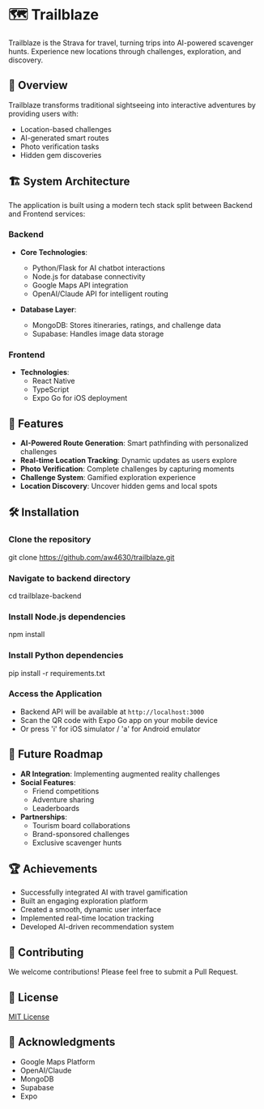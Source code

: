 # 🗺️ Trailblaze

Trailblaze is the Strava for travel, turning trips into AI-powered scavenger hunts. Experience new locations through challenges, exploration, and discovery.

## 🌟 Overview

Trailblaze transforms traditional sightseeing into interactive adventures by providing users with:
- Location-based challenges
- AI-generated smart routes
- Photo verification tasks
- Hidden gem discoveries

## 🏗️ System Architecture

The application is built using a modern tech stack split between Backend and Frontend services:

### Backend
- **Core Technologies**:
  - Python/Flask for AI chatbot interactions
  - Node.js for database connectivity
  - Google Maps API integration
  - OpenAI/Claude API for intelligent routing
  
- **Database Layer**:
  - MongoDB: Stores itineraries, ratings, and challenge data
  - Supabase: Handles image data storage

### Frontend
- **Technologies**:
  - React Native
  - TypeScript
  - Expo Go for iOS deployment

## 🚀 Features

- **AI-Powered Route Generation**: Smart pathfinding with personalized challenges
- **Real-time Location Tracking**: Dynamic updates as users explore
- **Photo Verification**: Complete challenges by capturing moments
- **Challenge System**: Gamified exploration experience
- **Location Discovery**: Uncover hidden gems and local spots

## 🛠️ Installation

### Clone the repository
git clone https://github.com/aw4630/trailblaze.git

### Navigate to backend directory
cd trailblaze-backend

### Install Node.js dependencies
npm install

### Install Python dependencies
pip install -r requirements.txt

### Access the Application
- Backend API will be available at `http://localhost:3000`
- Scan the QR code with Expo Go app on your mobile device
- Or press 'i' for iOS simulator / 'a' for Android emulator

## 🎯 Future Roadmap

- **AR Integration**: Implementing augmented reality challenges
- **Social Features**: 
  - Friend competitions
  - Adventure sharing
  - Leaderboards
- **Partnerships**: 
  - Tourism board collaborations
  - Brand-sponsored challenges
  - Exclusive scavenger hunts

## 🏆 Achievements

- Successfully integrated AI with travel gamification
- Built an engaging exploration platform
- Created a smooth, dynamic user interface
- Implemented real-time location tracking
- Developed AI-driven recommendation system

## 👥 Contributing

We welcome contributions! Please feel free to submit a Pull Request.

## 📝 License

[MIT License](LICENSE)

## 🤝 Acknowledgments

- Google Maps Platform
- OpenAI/Claude
- MongoDB
- Supabase
- Expo 